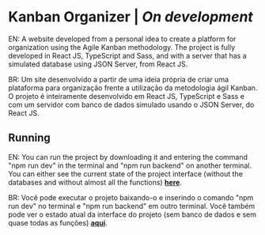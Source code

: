 # Kanban Organizer | *On development* 

EN: A website developed from a personal idea to create a platform for organization using the Agile Kanban methodology. The project is fully developed in React JS, TypeScript and Sass, and with a server that has a simulated database using JSON Server, from React JS.

BR: Um site desenvolvido a partir de uma ideia própria de criar uma plataforma para organização frente a utilização da metodologia ágil Kanban. O projeto é inteiramente desenvolvido em React JS, TypeScript e Sass e com um servidor com banco de dados simulado usando o JSON Server, do React JS.

## Running

EN: You can run the project by downloading it and entering the command "npm run dev" in the terminal and "npm run backend" on another terminal. You can either see the current state of the project interface (without the databases and without almost all the functions) **[here](https://kauesoares.website)**.

BR: Você pode executar o projeto baixando-o e inserindo o comando "npm run dev" no terminal e "npm run backend" em outro terminal. Você também pode ver o estado atual da interface do projeto (sem banco de dados e sem quase todas as funções) **[aqui](https://kauesoares.website)**.
